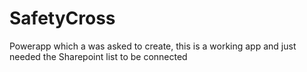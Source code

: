 # SafetyCross
Powerapp which a was asked to create, this is a working app and just needed the Sharepoint list to be connected
